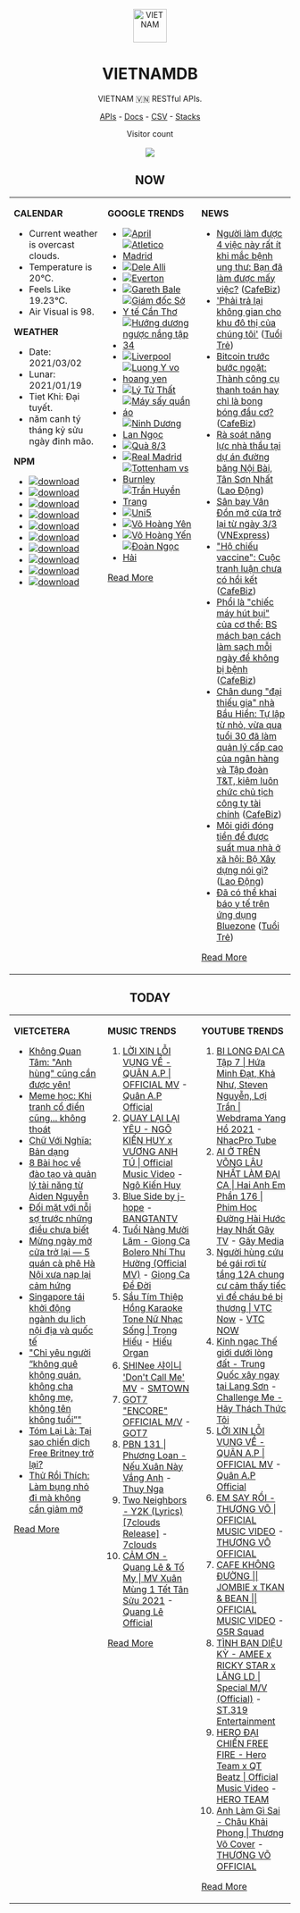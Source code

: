 <p align="center"><img src="https://raw.githubusercontent.com/vietnamdb/vietnamdb/master/images/profile/avatar.png" alt="VIETNAM" height="60"/></p>
<h1 align="center">VIETNAMDB</h1>
<p align="center">VIETNAM 🇻🇳 RESTful APIs.</p>
<p align="center">
  <a href="https://vietnamdb.herokuapp.com/api">APIs</a> -
  <a href="https://vietnamdb.github.io/#/">Docs</a> -
  <a href="https://github.com/vietnamdb/vietnamdb/tree/master/docs">CSV</a> -
  <a href="https://github.com/vietnamdb/vietnamdb/tree/master/docs/stacks">Stacks</a>
</p>
<p align="center"> 
  Visitor count<br><br>
  <img src="https://profile-counter.glitch.me/vietnamdb/count.svg" />
</p>


<h2 align="center">NOW</h2>

<table style="width:100%"><tbody style="width:100%"><tr><td valign="top" width="33%">

**CALENDAR**

- Current weather is overcast clouds.
- Temperature is 20°C.
- Feels Like 19.23°C.
- Air Visual is 98.

**WEATHER**

- Date: 2021/03/02
- Lunar: 2021/01/19
- Tiet Khi: Đại tuyết.
- năm canh tý tháng kỷ sửu ngày đinh mão.

**NPM**

- [![download](https://img.shields.io/npm/dm/giaohangnhanh.svg?style=flat-square&label=giaohangnhanh&color=red)](https://www.npmjs.com/package/giaohangnhanh)
- [![download](https://img.shields.io/npm/dm/onepay.svg?style=flat-square&label=onepay&color=red)](https://www.npmjs.com/package/onepay)
- [![download](https://img.shields.io/npm/dm/vietcetera.svg?style=flat-square&label=vietcetera&color=red)](https://www.npmjs.com/package/vietcetera)
- [![download](https://img.shields.io/npm/dm/vietnambanks.svg?style=flat-square&label=vietnambanks&color=red)](https://www.npmjs.com/package/vietnambanks)
- [![download](https://img.shields.io/npm/dm/vietnamgovernment.svg?style=flat-square&label=vietnamgovernment&color=red)](https://www.npmjs.com/package/vietnamgovernment)
- [![download](https://img.shields.io/npm/dm/vietnamnews.svg?style=flat-square&label=vietnamnews&color=red)](https://www.npmjs.com/package/vietnamnews)
- [![download](https://img.shields.io/npm/dm/vnapis.svg?style=flat-square&label=vnapis&color=red)](https://www.npmjs.com/package/vnapis)
- [![download](https://img.shields.io/npm/dm/vnpay.svg?style=flat-square&label=vnpay&color=red)](https://www.npmjs.com/package/vnpay)
- [![download](https://img.shields.io/npm/dm/vtcpay.svg?style=flat-square&label=vtcpay&color=red)](https://www.npmjs.com/package/vtcpay)
- [![download](https://img.shields.io/npm/dm/zalopay.svg?style=flat-square&label=zalopay&color=red)](https://www.npmjs.com/package/zalopay)

</td><td valign="top" width="33%">

**GOOGLE TRENDS**

- [![April](https://img.shields.io/static/v1?label=April&message=google&color=red&style=flat-square)](https://www.google.com/search?q=April)
- [![Atletico Madrid](https://img.shields.io/static/v1?label=Atletico%20Madrid&message=google&color=red&style=flat-square)](https://www.google.com/search?q=Atletico%20Madrid)
- [![Dele Alli](https://img.shields.io/static/v1?label=Dele%20Alli&message=google&color=red&style=flat-square)](https://www.google.com/search?q=Dele%20Alli)
- [![Everton](https://img.shields.io/static/v1?label=Everton&message=google&color=red&style=flat-square)](https://www.google.com/search?q=Everton)
- [![Gareth Bale](https://img.shields.io/static/v1?label=Gareth%20Bale&message=google&color=red&style=flat-square)](https://www.google.com/search?q=Gareth%20Bale)
- [![Giám đốc Sở Y tế Cần Thơ](https://img.shields.io/static/v1?label=Gi%C3%A1m%20%C4%91%E1%BB%91c%20S%E1%BB%9F%20Y%20t%E1%BA%BF%20C%E1%BA%A7n%20Th%C6%A1&message=google&color=red&style=flat-square)](https://www.google.com/search?q=Gi%C3%A1m%20%C4%91%E1%BB%91c%20S%E1%BB%9F%20Y%20t%E1%BA%BF%20C%E1%BA%A7n%20Th%C6%A1)
- [![Hướng dương ngược nắng tập 34](https://img.shields.io/static/v1?label=H%C6%B0%E1%BB%9Bng%20d%C6%B0%C6%A1ng%20ng%C6%B0%E1%BB%A3c%20n%E1%BA%AFng%20t%E1%BA%ADp%2034&message=google&color=red&style=flat-square)](https://www.google.com/search?q=H%C6%B0%E1%BB%9Bng%20d%C6%B0%C6%A1ng%20ng%C6%B0%E1%BB%A3c%20n%E1%BA%AFng%20t%E1%BA%ADp%2034)
- [![Liverpool](https://img.shields.io/static/v1?label=Liverpool&message=google&color=red&style=flat-square)](https://www.google.com/search?q=Liverpool)
- [![Luong Y vo hoang yen](https://img.shields.io/static/v1?label=Luong%20Y%20vo%20hoang%20yen&message=google&color=red&style=flat-square)](https://www.google.com/search?q=Luong%20Y%20vo%20hoang%20yen)
- [![Lý Tử Thất](https://img.shields.io/static/v1?label=L%C3%BD%20T%E1%BB%AD%20Th%E1%BA%A5t&message=google&color=red&style=flat-square)](https://www.google.com/search?q=L%C3%BD%20T%E1%BB%AD%20Th%E1%BA%A5t)
- [![Máy sấy quần áo](https://img.shields.io/static/v1?label=M%C3%A1y%20s%E1%BA%A5y%20qu%E1%BA%A7n%20%C3%A1o&message=google&color=red&style=flat-square)](https://www.google.com/search?q=M%C3%A1y%20s%E1%BA%A5y%20qu%E1%BA%A7n%20%C3%A1o)
- [![Ninh Dương Lan Ngọc](https://img.shields.io/static/v1?label=Ninh%20D%C6%B0%C6%A1ng%20Lan%20Ng%E1%BB%8Dc&message=google&color=red&style=flat-square)](https://www.google.com/search?q=Ninh%20D%C6%B0%C6%A1ng%20Lan%20Ng%E1%BB%8Dc)
- [![Quà 8/3](https://img.shields.io/static/v1?label=Qu%C3%A0%208/3&message=google&color=red&style=flat-square)](https://www.google.com/search?q=Qu%C3%A0%208/3)
- [![Real Madrid](https://img.shields.io/static/v1?label=Real%20Madrid&message=google&color=red&style=flat-square)](https://www.google.com/search?q=Real%20Madrid)
- [![Tottenham vs Burnley](https://img.shields.io/static/v1?label=Tottenham%20vs%20Burnley&message=google&color=red&style=flat-square)](https://www.google.com/search?q=Tottenham%20vs%20Burnley)
- [![Trần Huyền Trang](https://img.shields.io/static/v1?label=Tr%E1%BA%A7n%20Huy%E1%BB%81n%20Trang&message=google&color=red&style=flat-square)](https://www.google.com/search?q=Tr%E1%BA%A7n%20Huy%E1%BB%81n%20Trang)
- [![Uni5](https://img.shields.io/static/v1?label=Uni5&message=google&color=red&style=flat-square)](https://www.google.com/search?q=Uni5)
- [![Võ Hoàng Yên](https://img.shields.io/static/v1?label=V%C3%B5%20Ho%C3%A0ng%20Y%C3%AAn&message=google&color=red&style=flat-square)](https://www.google.com/search?q=V%C3%B5%20Ho%C3%A0ng%20Y%C3%AAn)
- [![Võ Hoàng Yến](https://img.shields.io/static/v1?label=V%C3%B5%20Ho%C3%A0ng%20Y%E1%BA%BFn&message=google&color=red&style=flat-square)](https://www.google.com/search?q=V%C3%B5%20Ho%C3%A0ng%20Y%E1%BA%BFn)
- [![Đoàn Ngọc Hải](https://img.shields.io/static/v1?label=%C4%90o%C3%A0n%20Ng%E1%BB%8Dc%20H%E1%BA%A3i&message=google&color=red&style=flat-square)](https://www.google.com/search?q=%C4%90o%C3%A0n%20Ng%E1%BB%8Dc%20H%E1%BA%A3i)

[Read More](https://trends.google.com/trends/?geo=VN)

</td><td valign="top" width="33%">

**NEWS**

- [Người làm được 4 việc này rất ít khi mắc bệnh ung thư: Bạn đã làm được mấy việc?](https://cafebiz.vn/nguoi-lam-duoc-4-viec-nay-rat-it-khi-mac-benh-ung-thu-ban-da-lam-duoc-may-viec-20210302171219349.chn) ([CafeBiz](https://cafebiz.vn))
- ['Phải trả lại không gian cho khu đô thị của chúng tôi'](https://tuoitre.vn/phai-tra-lai-khong-gian-cho-khu-do-thi-cua-chung-toi-20210302200952795.htm) ([Tuổi Trẻ](https://tuoitre.vn))
- [Bitcoin trước bước ngoặt: Thành công cụ thanh toán hay chỉ là bong bóng đầu cơ?](https://cafebiz.vn/bitcoin-truoc-buoc-ngoat-thanh-cong-cu-thanh-toan-hay-chi-la-bong-bong-dau-co-20210302183401446.chn) ([CafeBiz](https://cafebiz.vn))
- [Rà soát năng lực nhà thầu tại dự án đường băng Nội Bài, Tân Sơn Nhất](https://laodong.vn/giao-thong/ra-soat-nang-luc-nha-thau-tai-du-an-duong-bang-noi-bai-tan-son-nhat-885114.ldo) ([Lao Động](https://laodong.vn))
- [Sân bay Vân Đồn mở cửa trở lại từ ngày 3/3](https://vnexpress.net/san-bay-van-don-mo-cua-tro-lai-tu-ngay-3-3-4242574.html) ([VNExpress](https://vnexpress.net))
- ["Hộ chiếu vaccine": Cuộc tranh luận chưa có hồi kết](https://cafebiz.vn/ho-chieu-vaccine-cuoc-tranh-luan-chua-co-hoi-ket-20210302183548187.chn) ([CafeBiz](https://cafebiz.vn))
- [Phổi là "chiếc máy hút bụi" của cơ thể: BS mách bạn cách làm sạch mỗi ngày để không bị bệnh](https://cafebiz.vn/phoi-la-chiec-may-hut-bui-cua-co-the-bs-mach-ban-cach-lam-sach-moi-ngay-de-khong-bi-benh-20210302171013539.chn) ([CafeBiz](https://cafebiz.vn))
- [Chân dung "đại thiếu gia" nhà Bầu Hiển: Tự lập từ nhỏ, vừa qua tuổi 30 đã làm quản lý cấp cao của ngân hàng và Tập đoàn T&T, kiêm luôn chức chủ tịch công ty tài chính](https://cafebiz.vn/chan-dung-dai-thieu-gia-nha-bau-hien-tu-lap-tu-nho-vua-qua-tuoi-30-da-lam-quan-ly-cap-cao-cua-ngan-hang-va-tap-doan-tt-kiem-luon-chuc-chu-tich-cong-ty-tai-chinh-20210302203409832.chn) ([CafeBiz](https://cafebiz.vn))
- [Môi giới đóng tiền để được suất mua nhà ở xã hội: Bộ Xây dựng nói gì?](https://laodong.vn/bat-dong-san/moi-gioi-dong-tien-de-duoc-suat-mua-nha-o-xa-hoi-bo-xay-dung-noi-gi-885173.ldo) ([Lao Động](https://laodong.vn))
- [Đã có thể khai báo y tế trên ứng dụng Bluezone](https://tuoitre.vn/da-co-the-khai-bao-y-te-tren-ung-dung-bluezone-20210302194224385.htm) ([Tuổi Trẻ](https://tuoitre.vn))

[Read More](docs/news/README.md)

</td></tr></tbody></table>

<h2 align="center">TODAY</h2>

<table style="width:100%"><tbody style="width:100%"><tr><td valign="top" width="33%">

**VIETCETERA**

- [Không Quan Tâm: "Anh hùng" cũng cần được yên!](https://vietcetera.com/vn/khong-quan-tam-chuyen-ca-nhan-nhung-quan-tam-hanh-dong-cuu-em-be)
- [Meme học: Khi tranh cổ điển cũng... không thoát](https://vietcetera.com/vn/meme-hoc-tranh-co-dien)
- [Chữ Với Nghĩa: Bản dạng](https://vietcetera.com/vn/chu-voi-nghia-ban-dang)
- [8 Bài học về đào tạo và quản lý tài năng từ Aiden Nguyễn](https://vietcetera.com/vn/8-bai-hoc-ve-dao-tao-va-quan-ly-tai-nang-tu-aiden-nguyen)
- [Đối mặt với nỗi sợ trước những điều chưa biết](https://vietcetera.com/vn/doi-mat-voi-noi-so-truoc-nhung-dieu-chua-biet)
- [Mừng ngày mở cửa trở lại — 5 quán cà phê Hà Nội xưa nạp lại cảm hứng](https://vietcetera.com/vn/mung-ngay-mo-cua-tro-lai-5-quan-ca-phe-ha-noi-xua-nap-lai-cam-hung)
- [Singapore tái khởi động ngành du lịch nội địa và quốc tế ](https://vietcetera.com/vn/singapore-tai-khoi-dong-nganh-du-lich-noi-dia-va-quoc-te)
- ["Chỉ yêu người “không quê không quán, không cha không mẹ, không tên không tuổi”"](https://vietcetera.com/vn/chi-yeu-nguoi-khong-que-khong-quan-khong-cha-khong-me-khong-ten-khong-tuoi)
- [Tóm Lại Là: Tại sao chiến dịch Free Britney trở lại?](https://vietcetera.com/vn/tom-lai-la-tai-sao-chien-dich-free-britney-tro-lai)
- [Thử Rồi Thích: Làm bụng nhỏ đi mà không cần giảm mỡ](https://vietcetera.com/vn/thu-roi-thich-lam-bung-nho-di-ma-khong-can-giam-mo)

[Read More](https://vietcetera.com/)

</td><td valign="top" width="33%">

**MUSIC TRENDS**

01. [LỜI XIN LỖI VỤNG VỀ - QUÂN A.P | OFFICIAL MV](https://www.youtube.com/watch?v=LhTwcqI71n0) - [Quân A.P Official](https://www.youtube.com/channel/UCXKnIgvBwPV6G-uT7gBXhcA)
02. [QUAY LẠI LẠI YÊU - NGÔ KIẾN HUY x VƯƠNG ANH TÚ | Official Music Video](https://www.youtube.com/watch?v=93WhpRfkkBk) - [Ngô Kiến Huy](https://www.youtube.com/channel/UCNN7Q7sx5lsivqDf22I7Itw)
03. [Blue Side by j-hope](https://www.youtube.com/watch?v=OZD_EU_hMUQ) - [BANGTANTV](https://www.youtube.com/channel/UCLkAepWjdylmXSltofFvsYQ)
04. [Tuổi Nàng Mười Lăm - Giọng Ca Bolero Nhí Thu Hường (Official MV)](https://www.youtube.com/watch?v=qodYHeNYvtk) - [Giọng Ca Để Đời](https://www.youtube.com/channel/UCwZ2ZaFfTusqV_MGMHUnEsg)
05. [Sầu Tím Thiệp Hồng Karaoke Tone Nữ Nhạc Sống | Trọng Hiếu](https://www.youtube.com/watch?v=BRMjeHz412Q) - [Hiếu Organ](https://www.youtube.com/channel/UCWEYgC77_ZlbDxStQyzOwfA)
06. [SHINee 샤이니 'Don't Call Me' MV](https://www.youtube.com/watch?v=p6OoY6xneI0) - [SMTOWN](https://www.youtube.com/channel/UCEf_Bc-KVd7onSeifS3py9g)
07. [GOT7 "ENCORE" OFFICIAL M/V](https://www.youtube.com/watch?v=tAe0yUEzAaI) - [GOT7](https://www.youtube.com/channel/UCNtZPzvkjjB3EuPMNY71cmA)
08. [PBN 131 | Phương Loan - Nếu Xuân Này Vắng Anh](https://www.youtube.com/watch?v=IvkgmzWH_wk) - [Thuy Nga](https://www.youtube.com/channel/UC7nMrW3baKp0dA5Tz9ulVYQ)
09. [Two Neighbors - Y2K (Lyrics) [7clouds Release]](https://www.youtube.com/watch?v=kSd8DVnJhWI) - [7clouds](https://www.youtube.com/channel/UCNqFDjYTexJDET3rPDrmJKg)
10. [CẢM ƠN - Quang Lê & Tố My | MV Xuân Mùng 1 Tết Tân Sửu 2021](https://www.youtube.com/watch?v=SeQ1H0oQCPE) - [Quang Lê Official](https://www.youtube.com/channel/UCNqz53FCc3mUg5NyzHxsXGQ)

[Read More](https://www.youtube.com/feed/trending?bp=4gIuCggvbS8wNHJsZhIiUExGZ3F1TG5MNTlhbW42X05FZFc5TGswZDdXZWVST0Q2VA%3D%3D)

</td><td valign="top" width="33%">

**YOUTUBE TRENDS**

01. [BI LONG ĐẠI CA Tập 7 | Hứa Minh Đạt, Khả Như, Steven Nguyễn, Lợi Trần | Webdrama Yang Hồ 2021](https://www.youtube.com/watch?v=t_93XyujFLg) - [NhacPro Tube](https://www.youtube.com/channel/UCBZjBKNMZoFih4ubdiIDWLw)
02. [AI Ở TRÊN VÕNG LÂU NHẤT LÀM ĐẠI CA | Hai Anh Em Phần 176 | Phim Học Đường Hài Hước Hay Nhất Gãy TV](https://www.youtube.com/watch?v=1jTlsqadb9M) - [Gãy Media](https://www.youtube.com/channel/UCTp_WPPxWCjdlXK9kqzxm0A)
03. [Người hùng cứu bé gái rơi từ tầng 12A chung cư cảm thấy tiếc vì để cháu bé bị thương | VTC Now](https://www.youtube.com/watch?v=-FDDWF4y6vc) - [VTC NOW](https://www.youtube.com/channel/UCL9-pEHNBs3N4r2bMoXdLJA)
04. [Kinh ngạc Thế giới dưới lòng đất - Trung Quốc xây ngay tại Lạng Sơn](https://www.youtube.com/watch?v=mpuudi8AMIU) - [Challenge Me - Hãy Thách Thức Tôi](https://www.youtube.com/channel/UCkG3QIDOyl6HF7EYudJ3JJg)
05. [LỜI XIN LỖI VỤNG VỀ - QUÂN A.P | OFFICIAL MV](https://www.youtube.com/watch?v=LhTwcqI71n0) - [Quân A.P Official](https://www.youtube.com/channel/UCXKnIgvBwPV6G-uT7gBXhcA)
06. [EM SAY RỒI - THƯƠNG VÕ | OFFICIAL MUSIC VIDEO](https://www.youtube.com/watch?v=h4k1OMjLrUQ) - [THƯƠNG VÕ OFFICIAL](https://www.youtube.com/channel/UCSCSop9yGxDHz0kuyCKwUhQ)
07. [CAFE KHÔNG ĐƯỜNG || JOMBIE x TKAN & BEAN || OFFICIAL MUSIC VIDEO](https://www.youtube.com/watch?v=LImkI9UvJCY) - [G5R Squad](https://www.youtube.com/channel/UCqamjdcGALEjPreSrxwK9IQ)
08. [TÌNH BẠN DIỆU KỲ - AMEE x RICKY STAR x LĂNG LD | Special M/V (Official)](https://www.youtube.com/watch?v=TpmVzBcP70U) - [ST.319 Entertainment](https://www.youtube.com/channel/UCSnVteUNlhr1SqCjTQx0PDQ)
09. [HERO ĐẠI CHIẾN FREE FIRE - Hero Team x QT Beatz | Official Music Video](https://www.youtube.com/watch?v=KCzq4aa0wbw) - [HERO TEAM](https://www.youtube.com/channel/UC4uf1-QJkwH-9T5ejvncxIA)
10. [Anh Làm Gì Sai - Châu Khải Phong | Thương Võ Cover](https://www.youtube.com/watch?v=fDctq_Kj2UI) - [THƯƠNG VÕ OFFICIAL](https://www.youtube.com/channel/UCSCSop9yGxDHz0kuyCKwUhQ)

[Read More](https://www.youtube.com/feed/trending)

</td></tr></tbody></table>
